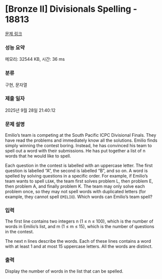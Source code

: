 # [Bronze II] Divisionals Spelling - 18813 

[문제 링크](https://www.acmicpc.net/problem/18813) 

### 성능 요약

메모리: 32544 KB, 시간: 36 ms

### 분류

구현, 문자열

### 제출 일자

2025년 9월 28일 21:40:12

### 문제 설명

<p>Emilio’s team is competing at the South Pacific ICPC Divisional Finals. They have read the problems and immediately know all the solutions. Emilio finds simply winning the contest boring. Instead, he has convinced his team to spell out a word with their submissions. He has put together a list of n words that he would like to spell.</p>

<p>Each question in the contest is labelled with an uppercase letter. The first question is labelled “A”, the second is labelled “B”, and so on. A word is spelled by solving questions in a specific order. For example, if Emilio’s team wants to spell <code>LEAK</code>, the team first solves problem L, then problem E, then problem A, and finally problem K. The team may only solve each problem once, so they may not spell words with duplicated letters (for example, they cannot spell <code>EMILIO</code>). Which words can Emilio’s team spell?</p>

### 입력 

 <p>The first line contains two integers n (1 ≤ n ≤ 100), which is the number of words in Emilio’s list, and m (1 ≤ m ≤ 15), which is the number of questions in the contest.</p>

<p>The next n lines describe the words. Each of these lines contains a word with at least 1 and at most 15 uppercase letters. All the words are distinct.</p>

### 출력 

 <p>Display the number of words in the list that can be spelled.</p>

